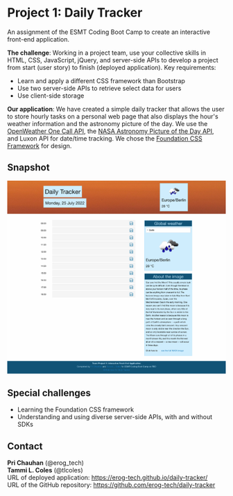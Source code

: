 # Project 1: Daily Tracker
An assignment of the ESMT Coding Boot Camp to create an interactive front-end application.

**The challenge**: Working in a project team, use your collective skills in HTML, CSS, JavaScript, jQuery, and server-side APIs to develop a project from start (user story) to finish (deployed application). Key requirements: 
* Learn and apply a different CSS framework than Bootstrap
* Use two server-side APIs to retrieve select data for users
* Use client-side storage

**Our application**: We have created a simple daily tracker that allows the user to store hourly tasks on a personal web page that also displays the hour's weather information and the astronomy picture of the day. We use the [OpenWeather One Call API](https://openweathermap.org/api/one-call-api), the [NASA Astronomy Picture of the Day API](https://github.com/nasa/apod-api), and Luxon API for date/time tracking. We chose the [Foundation CSS Framework](https://get.foundation/) for design.

## Snapshot
![Daily Tracker screenshot](./assets/images/220725-screenshot.png)

## Special challenges
* Learning the Foundation CSS framework
* Understanding and using diverse server-side APIs, with and without SDKs

## Contact
**Pri Chauhan**  (@erog_tech)  
**Tammi L. Coles**  (@tlcoles)  
URL of deployed application:  https://erog-tech.github.io/daily-tracker/  
URL of the GitHub repository: https://github.com/erog-tech/daily-tracker  
